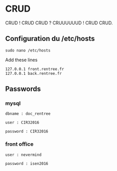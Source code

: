# CRUD
CRUD ! CRUD CRUD ? CRUUUUUUD ! CRUD CRUD.

## Configuration du /etc/hosts

```
sudo nano /etc/hosts
```

Add these lines

```
127.0.0.1 front.rentree.fr
127.0.0.1 back.rentree.fr
```

## Passwords


### mysql

```
dbname : doc_rentree
```

```
user : CIR32016
```

```
password : CIR32016
```

### front office

```
user : nevermind
```

```
password : isen2016
```
